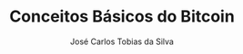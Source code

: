 ---
title: Conceitos Básicos do Bitcoin
layout: post
youtubelink: https://www.youtube.com/embed/lv3Z4IrLP90
questions: questions_test
options: options_test
author: José Carlos Tobias da Silva
subject: Criptomoedas
categories: [moeda, mercado, serviços, microeconomia]
---